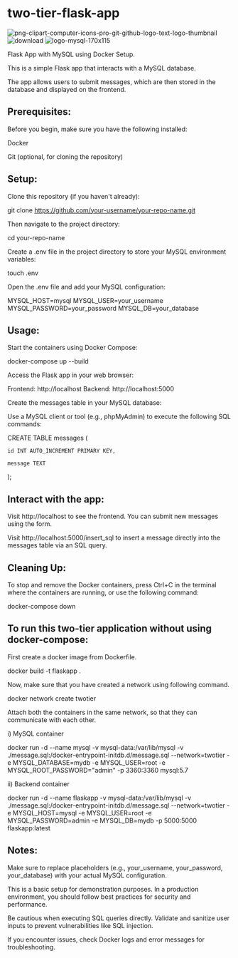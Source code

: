 # two-tier-flask-app


![png-clipart-computer-icons-pro-git-github-logo-text-logo-thumbnail](https://github.com/sdk1010/two-tier-flask-app/assets/145788176/21914f87-44be-4ea6-b5c2-b5c306fd7f2a)
![download](https://github.com/sdk1010/two-tier-flask-app/assets/145788176/88465f0a-d4d1-45aa-97dd-e57a680e4bad)
![logo-mysql-170x115](https://github.com/sdk1010/two-tier-flask-app/assets/145788176/e76b49bd-e987-4452-852f-fe847227883e)

Flask App with MySQL using Docker Setup.

This is a simple Flask app that interacts with a MySQL database.

The app allows users to submit messages, which are then stored in the database and displayed on the frontend.

## Prerequisites:

Before you begin, make sure you have the following installed:

Docker

Git (optional, for cloning the repository)

## Setup:

Clone this repository (if you haven't already):

git clone https://github.com/your-username/your-repo-name.git

Then navigate to the project directory:

cd your-repo-name

Create a .env file in the project directory to store your MySQL environment variables:

touch .env

Open the .env file and add your MySQL configuration:

MYSQL_HOST=mysql
MYSQL_USER=your_username
MYSQL_PASSWORD=your_password
MYSQL_DB=your_database

## Usage:

Start the containers using Docker Compose:

docker-compose up --build

Access the Flask app in your web browser:

Frontend: http://localhost
Backend: http://localhost:5000

Create the messages table in your MySQL database:

Use a MySQL client or tool (e.g., phpMyAdmin) to execute the following SQL commands:

CREATE TABLE messages (

    id INT AUTO_INCREMENT PRIMARY KEY,
    
    message TEXT
    
);

## Interact with the app:

Visit http://localhost to see the frontend. You can submit new messages using the form.

Visit http://localhost:5000/insert_sql to insert a message directly into the messages table via an SQL query.

## Cleaning Up:

To stop and remove the Docker containers, press Ctrl+C in the terminal where the containers are running, or use the following command:

docker-compose down

## To run this two-tier application without using docker-compose:

First create a docker image from Dockerfile.

docker build -t flaskapp .

Now, make sure that you have created a network using following command.

docker network create twotier

Attach both the containers in the same network, so that they can communicate with each other.

i) MySQL container

docker run -d --name mysql -v mysql-data:/var/lib/mysql -v ./message.sql:/docker-entrypoint-initdb.d/message.sql --network=twotier -e MYSQL_DATABASE=mydb -e MYSQL_USER=root -e MYSQL_ROOT_PASSWORD="admin" -p 3360:3360 mysql:5.7

ii) Backend container

docker run -d --name flaskapp -v mysql-data:/var/lib/mysql -v ./message.sql:/docker-entrypoint-initdb.d/message.sql --network=twotier -e MYSQL_HOST=mysql -e MYSQL_USER=root -e MYSQL_PASSWORD=admin -e MYSQL_DB=mydb -p 5000:5000 flaskapp:latest

## Notes:

Make sure to replace placeholders (e.g., your_username, your_password, your_database) with your actual MySQL configuration.

This is a basic setup for demonstration purposes. In a production environment, you should follow best practices for security and performance.

Be cautious when executing SQL queries directly. Validate and sanitize user inputs to prevent vulnerabilities like SQL injection.

If you encounter issues, check Docker logs and error messages for troubleshooting.
